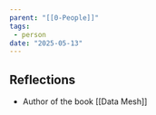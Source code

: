 ```yaml
---
parent: "[[0-People]]"
tags:
 - person
date: "2025-05-13"
---
```

## Reflections
* Author of the book [[Data Mesh]]
